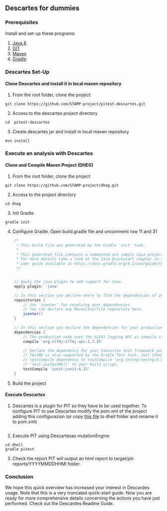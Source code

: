 ## Descartes for dummies

### Prerequisites

Install and set-up these programs:

1. [Java 8](https://www.java.com/en/download/help/download_options.xml)
2. [GIT](https://git-scm.com/book/en/v2/Getting-Started-Installing-Git)
3. [Maven](https://maven.apache.org/install.html)
4. [Gradle](https://docs.gradle.org/current/userguide/installation.html)

### Descartes Set-Up
#### Clone Descartes and install it in local maven repository

1. From the root folder, clone the project:
```
git clone https://github.com/STAMP-project/pitest-descartes.git
```
2. Access to the descartes project directory
```
cd  pitest-descartes
```
3. Create descartes jar and install in local maven repository
```
mvn install
```
### Execute an analysis with Descartes
#### Clone and Compile Maven Project (DHEG)

1. From the root folder, clone the project
```
git clone https://github.com/STAMP-project/dheg.git
```
2. Access to the project directory
```
cd dheg
```
3. Init Gradle
```
gradle init
```
4. Configure Gradle. Open build.gradle file and uncomment row 11 and 31
```groovy
	/*
	 * This build file was generated by the Gradle 'init' task.
	 *
	 * This generated file contains a commented-out sample Java project to get you started.
	 * For more details take a look at the Java Quickstart chapter in the Gradle
	 * user guide available at https://docs.gradle.org/4.1/userguide/tutorial_java_projects.html
	 */


	// Apply the java plugin to add support for Java
	apply plugin: 'java'

	// In this section you declare where to find the dependencies of your project
	repositories {
	    // Use 'jcenter' for resolving your dependencies.
	    // You can declare any Maven/Ivy/file repository here.
	    jcenter()
	}

	// In this section you declare the dependencies for your production and test code
	dependencies {
	    // The production code uses the SLF4J logging API at compile time
	    compile 'org.slf4j:slf4j-api:1.7.25'

	    // Declare the dependency for your favourite test framework you want to use in your tests.
	    // TestNG is also supported by the Gradle Test task. Just change the
	    // testCompile dependency to testCompile 'org.testng:testng:6.8.1' and add
	    // 'test.useTestNG()' to your build script.
	    testCompile 'junit:junit:4.12'
	}

```
5. Build the project


#### Execute Descartes

1. Descartes is a plugin for PIT so they have to be used together. To configure PIT to use Descartes modify the pom.xml of the project adding this configurazion (or copy [this file](dhell-pom.xml) to dhell folder and rename it to pom.xml)

```xml

```

2. Execute PIT using Descartesas mutationEngine
```
cd dhell
gradle pitest
```
3. Check the report
PIT will output an html report to target/pit-reports/YYYYMMDDHHMI folder.

### Conclusion
We hope this quick overview has increased your interest in Descardes usage. Note that this is a very truncated quick-start guide. Now you are ready for more comprehensive details concerning the actions you have just performed. Check out the Descardes Readme Guide.
